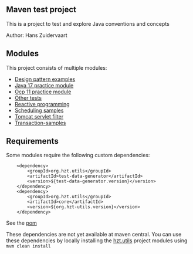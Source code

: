 ## Maven test project

This is a project to test and explore Java conventions and concepts

Author: Hans Zuidervaart

## Modules
This project consists of multiple modules:
- [Design pattern examples](design-patterns-examples/README.md)
- [Java 17 practice module](java-17-practice-module/README.md)
- [Ocp 11 practice module](ocp-11-practice-module/README.md)
- [Other tests](other-tests/README.md)
- [Reactive programming](reactive-streams/README.md)
- [Scheduling samples](scheduling-samples/README.md)
- [Tomcat servlet filter](servlet-filter/README.md)
- [Transaction-samples](transaction-samples/README.md)

## Requirements
Some modules require the following custom dependencies:
````
    <dependency>
        <groupId>org.hzt.utils</groupId>
        <artifactId>test-data-generator</artifactId>
        <version>${test-data-generator.version}</version>
    </dependency>
    <dependency>
        <groupId>org.hzt.utils</groupId>
        <artifactId>core</artifactId>
        <version>${org.hzt-utils.version}</version>
    </dependency>
````

See the [pom](pom.xml)

These dependencies are not yet available at maven central. You can use these dependencies by locally installing the
[hzt.utils](https://github.com/hanszt/hzt-utils) project modules using `mvm clean install`  
